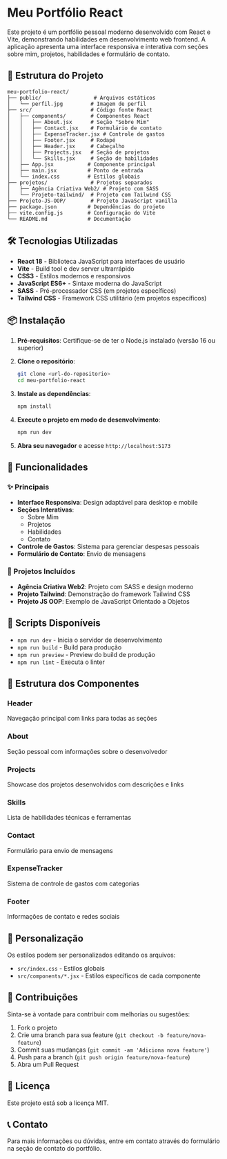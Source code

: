 # Meu Portfólio React

Este projeto é um portfólio pessoal moderno desenvolvido com React e Vite, demonstrando habilidades em desenvolvimento web frontend. A aplicação apresenta uma interface responsiva e interativa com seções sobre mim, projetos, habilidades e formulário de contato.

## 🚀 Estrutura do Projeto

```
meu-portfolio-react/
├── public/                 # Arquivos estáticos
│   └── perfil.jpg         # Imagem de perfil
├── src/                   # Código fonte React
│   ├── components/        # Componentes React
│   │   ├── About.jsx      # Seção "Sobre Mim"
│   │   ├── Contact.jsx    # Formulário de contato
│   │   ├── ExpenseTracker.jsx # Controle de gastos
│   │   ├── Footer.jsx     # Rodapé
│   │   ├── Header.jsx     # Cabeçalho
│   │   ├── Projects.jsx   # Seção de projetos
│   │   └── Skills.jsx     # Seção de habilidades
│   ├── App.jsx           # Componente principal
│   ├── main.jsx          # Ponto de entrada
│   └── index.css         # Estilos globais
├── projetos/              # Projetos separados
│   ├── Agência Criativa Web2/ # Projeto com SASS
│   └── Projeto-tailwind/  # Projeto com Tailwind CSS
├── Projeto-JS-OOP/        # Projeto JavaScript vanilla
├── package.json          # Dependências do projeto
├── vite.config.js        # Configuração do Vite
└── README.md             # Documentação
```

## 🛠️ Tecnologias Utilizadas

- **React 18** - Biblioteca JavaScript para interfaces de usuário
- **Vite** - Build tool e dev server ultrarrápido
- **CSS3** - Estilos modernos e responsivos
- **JavaScript ES6+** - Sintaxe moderna do JavaScript
- **SASS** - Pré-processador CSS (em projetos específicos)
- **Tailwind CSS** - Framework CSS utilitário (em projetos específicos)

## 📦 Instalação

1. **Pré-requisitos**: Certifique-se de ter o Node.js instalado (versão 16 ou superior)

2. **Clone o repositório**:
   ```bash
   git clone <url-do-repositorio>
   cd meu-portfolio-react
   ```

3. **Instale as dependências**:
   ```bash
   npm install
   ```

4. **Execute o projeto em modo de desenvolvimento**:
   ```bash
   npm run dev
   ```

5. **Abra seu navegador** e acesse `http://localhost:5173`

## 🎯 Funcionalidades

### ✨ Principais
- **Interface Responsiva**: Design adaptável para desktop e mobile
- **Seções Interativas**:
  - Sobre Mim
  - Projetos
  - Habilidades
  - Contato
- **Controle de Gastos**: Sistema para gerenciar despesas pessoais
- **Formulário de Contato**: Envio de mensagens

### 🎨 Projetos Incluídos
- **Agência Criativa Web2**: Projeto com SASS e design moderno
- **Projeto Tailwind**: Demonstração do framework Tailwind CSS
- **Projeto JS OOP**: Exemplo de JavaScript Orientado a Objetos

## 🚀 Scripts Disponíveis

- `npm run dev` - Inicia o servidor de desenvolvimento
- `npm run build` - Build para produção
- `npm run preview` - Preview do build de produção
- `npm run lint` - Executa o linter

## 📁 Estrutura dos Componentes

### Header
Navegação principal com links para todas as seções

### About
Seção pessoal com informações sobre o desenvolvedor

### Projects
Showcase dos projetos desenvolvidos com descrições e links

### Skills
Lista de habilidades técnicas e ferramentas

### Contact
Formulário para envio de mensagens

### ExpenseTracker
Sistema de controle de gastos com categorias

### Footer
Informações de contato e redes sociais

## 🎨 Personalização

Os estilos podem ser personalizados editando os arquivos:
- `src/index.css` - Estilos globais
- `src/components/*.jsx` - Estilos específicos de cada componente

## 🤝 Contribuições

Sinta-se à vontade para contribuir com melhorias ou sugestões:

1. Fork o projeto
2. Crie uma branch para sua feature (`git checkout -b feature/nova-feature`)
3. Commit suas mudanças (`git commit -am 'Adiciona nova feature'`)
4. Push para a branch (`git push origin feature/nova-feature`)
5. Abra um Pull Request

## 📄 Licença

Este projeto está sob a licença MIT.

## 📞 Contato

Para mais informações ou dúvidas, entre em contato através do formulário na seção de contato do portfólio.
